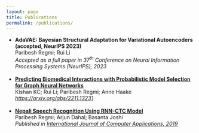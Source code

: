 ```yaml
---
layout: page
title: Publications
permalink: /publications/
---
```


<ul>
    <li>
        <b>AdaVAE: Bayesian Structural Adaptation for Variational Autoencoders (accepted, NeurIPS 2023)</b><br>
        Paribesh Regmi; Rui Li <br>
        <em> Accepted as a full paper in 37<sup>th</sup> Conference on Neural Information Processing Systems (NeurIPS), 2023</em>
    </li><br>
    <li>   
    <b><a href="https://arxiv.org/abs/2211.13231" target="_blank" rel="noopener noreferrer">Predicting Biomedical Interactions with Probabilistic Model Selection for Graph Neural Networks</a></b><br>
        Kishan KC; Rui Li; Paribesh Regmi; Anne Haake <br>
        <em> <a href="https://arxiv.org/abs/2211.13231" target="_blank" rel="noopener noreferrer">https://arxiv.org/abs/2211.13231</a> </em>
    </li><br>
    <li>
        <b><a href="https://www.ijcaonline.org/archives/volume178/number31/regmi-2019-ijca-918401.pdf" target="_blank" rel="noopener noreferrer">Nepali Speech Recognition Using RNN-CTC Model</a></b><br>
        Paribesh Regmi; Arjun Dahal; Basanta Joshi <br>
        <em> Published in <a href="https://www.ijcaonline.org" target="_blank" rel="noopener noreferrer">International Journal of Computer Applications, 2019</a></em>
    </li><br>
  
</ul>

